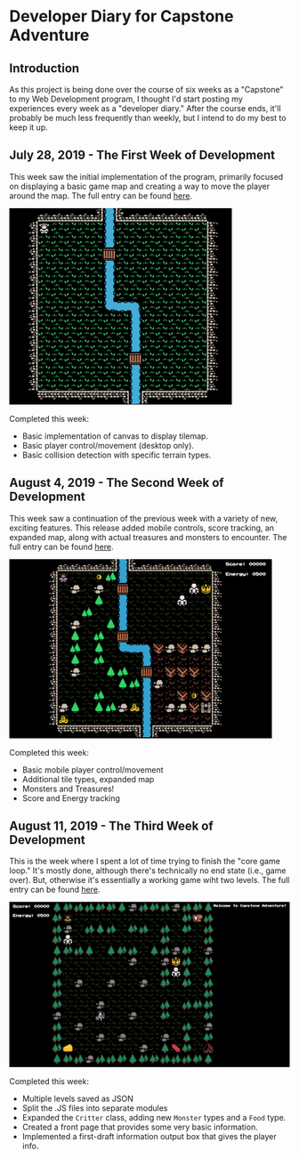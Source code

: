 # Developer Diary for Capstone Adventure

## Introduction
As this project is being done over the course of six weeks as a "Capstone" to my Web Development program, I thought I'd start posting my experiences every week as a "developer diary." After the course ends, it'll probably be much less frequently than weekly, but I intend to do my best to keep it up.

## July 28, 2019 - The First Week of Development
This week saw the initial implementation of the program, primarily focused on displaying a basic game map and creating a way to move the player around the map. The full entry can be found [here](./part01.md).

![Image of the First Screenshot](./image/pt1_screenshot.png)

Completed this week:
* Basic implementation of canvas to display tilemap.
* Basic player control/movement (desktop only).
* Basic collision detection with specific terrain types.

## August 4, 2019 - The Second Week of Development
This week saw a continuation of the previous week with a variety of new, exciting features. This release added mobile controls, score tracking, an expanded map, along with actual treasures and monsters to encounter. The full entry can be found [here](./part02.md).

![Image of the Second Screenshot](./image/pt2_screenshot.png)

Completed this week:
* Basic mobile player control/movement
* Additional tile types, expanded map
* Monsters and Treasures!
* Score and Energy tracking

## August 11, 2019 - The Third Week of Development
This is the week where I spent a lot of time trying to finish the "core game loop." It's mostly done, although there's technically no end state (i.e., game over). But, otherwise it's essentially a working game wiht two levels. The full entry can be found [here](./part03.md).

![Image of the Third Screenshot](./image/pt3_screenshot.png)

Completed this week:
* Multiple levels saved as JSON
* Split the .JS files into separate modules
* Expanded the ```Critter``` class, adding new ```Monster``` types and a ```Food``` type.
* Created a front page that provides some very basic information.
* Implemented a first-draft information output box that gives the player info.